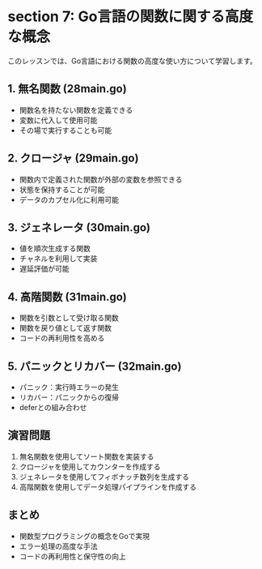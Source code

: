 # section 7: Go言語の関数に関する高度な概念

このレッスンでは、Go言語における関数の高度な使い方について学習します。

## 1. 無名関数 (28main.go)
- 関数名を持たない関数を定義できる
- 変数に代入して使用可能
- その場で実行することも可能

## 2. クロージャ (29main.go)
- 関数内で定義された関数が外部の変数を参照できる
- 状態を保持することが可能
- データのカプセル化に利用可能

## 3. ジェネレータ (30main.go)
- 値を順次生成する関数
- チャネルを利用して実装
- 遅延評価が可能

## 4. 高階関数 (31main.go)
- 関数を引数として受け取る関数
- 関数を戻り値として返す関数
- コードの再利用性を高める

## 5. パニックとリカバー (32main.go)
- パニック：実行時エラーの発生
- リカバー：パニックからの復帰
- deferとの組み合わせ

## 演習問題
1. 無名関数を使用してソート関数を実装する
2. クロージャを使用してカウンターを作成する
3. ジェネレータを使用してフィボナッチ数列を生成する
4. 高階関数を使用してデータ処理パイプラインを作成する

## まとめ
- 関数型プログラミングの概念をGoで実現
- エラー処理の高度な手法
- コードの再利用性と保守性の向上